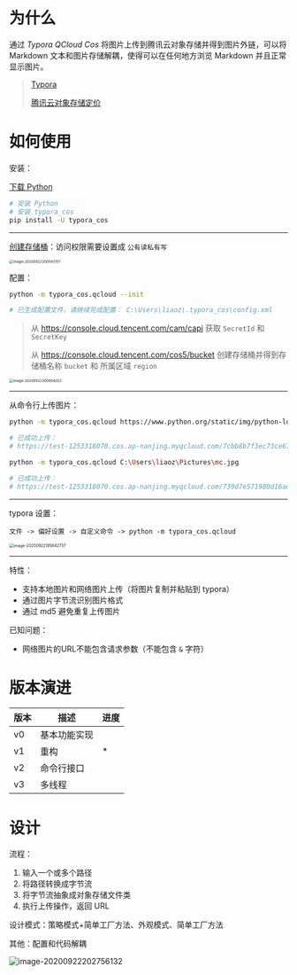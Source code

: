 # 为什么

通过 *Typora QCloud Cos* 将图片上传到腾讯云对象存储并得到图片外链，可以将 Markdown 文本和图片存储解耦，使得可以在任何地方浏览 Markdown 并且正常显示图片。



> [Typora](https://www.typora.io/)
>
> [腾讯云对象存储定价](https://cloud.tencent.com/product/cos/pricing)

# 如何使用

安装：

[下载 Python](https://www.python.org/downloads/)

```bash
# 安装 Python
# 安装 typora_cos
pip install -U typora_cos
```

---

[创建存储桶](https://console.cloud.tencent.com/cos5/bucket#)：访问权限需要设置成 `公有读私有写`

<img src="https://test-1253318070.cos.ap-nanjing.myqcloud.com/303049df7690b9b7a1dc19721265be6e.png" alt="image-20200922200543157" style="zoom: 45%;" />

配置：

```bash
python -m typora_cos.qcloud --init

# 已生成配置文件，请继续完成配置： C:\Users\liaoz\.typora_cos\config.xml
```

> 从 https://console.cloud.tencent.com/cam/capi 获取 `SecretId` 和 `SecretKey`
>
> 从 https://console.cloud.tencent.com/cos5/bucket 创建存储桶并得到存储桶名称 `bucket` 和 所属区域 `region`

<img src="https://test-1253318070.cos.ap-nanjing.myqcloud.com/1b4d0796f82976f6d3983f71b320a95d.png" alt="image-20200922200904022" style="zoom: 45%;" />

---

从命令行上传图片：

```bash
python -m typora_cos.qcloud https://www.python.org/static/img/python-logo.png

# 已成功上传：
# https://test-1253318070.cos.ap-nanjing.myqcloud.com/7cbb8b7f3ec73ce6716fedaa4d63f6ce.png
```

```bash
python -m typora_cos.qcloud C:\Users\liaoz\Pictures\mc.jpg           

# 已成功上传：
# https://test-1253318070.cos.ap-nanjing.myqcloud.com/739d7e571980d16ad192ff72e4f2d5d9.jpeg
```

---

typora 设置：

```
文件 -> 偏好设置 -> 自定义命令 -> python -m typora_cos.qcloud
```

<img src="https://markdown-images-1253318070.cos.ap-nanjing.myqcloud.com/39b3d6a83962c0cbf51418af08ad623a.png" alt="image-20200922185842737" style="zoom:50%;" />

---

特性：
* 支持本地图片和网络图片上传（将图片复制并粘贴到 typora）
* 通过图片字节流识别图片格式
* 通过 md5 避免重复上传图片

已知问题：
* 网络图片的URL不能包含请求参数（不能包含 `&` 字符）

# 版本演进

| 版本 | 描述         | 进度 |
| ---- | ------------ | ---- |
| v0   | 基本功能实现 |      |
| v1   | 重构         | *    |
| v2   | 命令行接口   |      |
| v3   | 多线程       |      |

# 设计

流程：

1. 输入一个或多个路径
2. 将路径转换成字节流
3. 将字节流抽象成对象存储文件类
4. 执行上传操作，返回 URL

设计模式：策略模式+简单工厂方法、外观模式、简单工厂方法

其他：配置和代码解耦

![image-20200922202756132](https://test-1253318070.cos.ap-nanjing.myqcloud.com/8bfbf09096c01b9e7a1d5eba9ede71a7.png)


